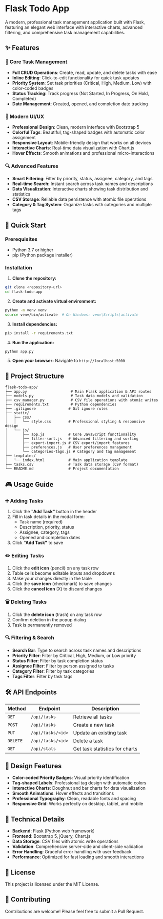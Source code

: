 # Flask Todo App

A modern, professional task management application built with Flask, featuring an elegant web interface with interactive charts, advanced filtering, and comprehensive task management capabilities.

## ✨ Features

### 🎯 **Core Task Management**
- **Full CRUD Operations**: Create, read, update, and delete tasks with ease
- **Inline Editing**: Click-to-edit functionality for quick task updates
- **Priority System**: Set task priorities (Critical, High, Medium, Low) with color-coded badges
- **Status Tracking**: Track progress (Not Started, In Progress, On Hold, Completed)
- **Date Management**: Created, opened, and completion date tracking

### 🎨 **Modern UI/UX**
- **Professional Design**: Clean, modern interface with Bootstrap 5
- **Colorful Tags**: Beautiful, tag-shaped badges with automatic color assignment
- **Responsive Layout**: Mobile-friendly design that works on all devices
- **Interactive Charts**: Real-time data visualization with Chart.js
- **Hover Effects**: Smooth animations and professional micro-interactions

### 🔍 **Advanced Features**
- **Smart Filtering**: Filter by priority, status, assignee, category, and tags
- **Real-time Search**: Instant search across task names and descriptions
- **Data Visualization**: Interactive charts showing task distribution and statistics
- **CSV Storage**: Reliable data persistence with atomic file operations
- **Category & Tag System**: Organize tasks with categories and multiple tags

## 🚀 Quick Start

### Prerequisites
- Python 3.7 or higher
- pip (Python package installer)

### Installation

1. **Clone the repository:**
```bash
git clone <repository-url>
cd flask-todo-app
```

2. **Create and activate virtual environment:**
```bash
python -m venv venv
source venv/bin/activate  # On Windows: venv\Scripts\activate
```

3. **Install dependencies:**
```bash
pip install -r requirements.txt
```

4. **Run the application:**
```bash
python app.py
```

5. **Open your browser:**
Navigate to `http://localhost:5000`

## 📁 Project Structure

```
flask-todo-app/
├── app.py                    # Main Flask application & API routes
├── models.py                 # Task data models and validation
├── csv_manager.py            # CSV file operations with atomic writes
├── requirements.txt          # Python dependencies
├── .gitignore               # Git ignore rules
├── static/
│   ├── css/
│   │   └── style.css        # Professional styling & responsive design
│   └── js/
│       ├── app.js           # Core JavaScript functionality
│       ├── filter-sort.js   # Advanced filtering and sorting
│       ├── export-import.js # CSV export/import features
│       ├── preferences.js   # User preferences management
│       └── categories-tags.js # Category and tag management
├── templates/
│   └── index.html           # Main application template
├── tasks.csv                # Task data storage (CSV format)
└── README.md                # Project documentation
```

## 🎮 Usage Guide

### ➕ **Adding Tasks**
1. Click the **"Add Task"** button in the header
2. Fill in task details in the modal form:
   - Task name (required)
   - Description, priority, status
   - Assignee, category, tags
   - Opened and completion dates
3. Click **"Add Task"** to save

### ✏️ **Editing Tasks**
1. Click the **edit icon** (pencil) on any task row
2. Table cells become editable inputs and dropdowns
3. Make your changes directly in the table
4. Click the **save icon** (checkmark) to save changes
5. Click the **cancel icon** (X) to discard changes

### 🗑️ **Deleting Tasks**
1. Click the **delete icon** (trash) on any task row
2. Confirm deletion in the popup dialog
3. Task is permanently removed

### 🔍 **Filtering & Search**
- **Search Bar**: Type to search across task names and descriptions
- **Priority Filter**: Filter by Critical, High, Medium, or Low priority
- **Status Filter**: Filter by task completion status
- **Assignee Filter**: Filter by person assigned to tasks
- **Category Filter**: Filter by task categories
- **Tags Filter**: Filter by task tags

## 🛠️ API Endpoints

| Method | Endpoint | Description |
|--------|----------|-------------|
| `GET` | `/api/tasks` | Retrieve all tasks |
| `POST` | `/api/tasks` | Create a new task |
| `PUT` | `/api/tasks/<id>` | Update an existing task |
| `DELETE` | `/api/tasks/<id>` | Delete a task |
| `GET` | `/api/stats` | Get task statistics for charts |

## 🎨 Design Features

- **Color-coded Priority Badges**: Visual priority identification
- **Tag-shaped Labels**: Professional tag design with automatic colors
- **Interactive Charts**: Doughnut and bar charts for data visualization
- **Smooth Animations**: Hover effects and transitions
- **Professional Typography**: Clean, readable fonts and spacing
- **Responsive Grid**: Works perfectly on desktop, tablet, and mobile

## 🔧 Technical Details

- **Backend**: Flask (Python web framework)
- **Frontend**: Bootstrap 5, jQuery, Chart.js
- **Data Storage**: CSV files with atomic write operations
- **Validation**: Comprehensive server-side and client-side validation
- **Error Handling**: Graceful error handling with user feedback
- **Performance**: Optimized for fast loading and smooth interactions

## 📝 License

This project is licensed under the MIT License.

## 🤝 Contributing

Contributions are welcome! Please feel free to submit a Pull Request.